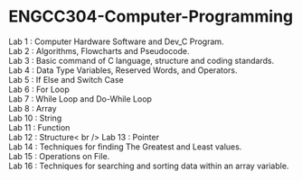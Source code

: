 # ENGCC304-Computer-Programming

Lab 1 : Computer Hardware Software and Dev_C Program. <br />
Lab 2 : Algorithms, Flowcharts and Pseudocode.<br />
Lab 3 : Basic command of C language, structure and coding standards. <br />
Lab 4 : Data Type Variables, Reserved Words, and Operators. <br />
Lab 5 : If Else and Switch Case <br />
Lab 6 : For Loop <br />
Lab 7 : While Loop and Do-While Loop <br />
Lab 8 : Array <br />
Lab 10 : String <br />
Lab 11 : Function <br />
Lab 12 : Structure< br />
Lab 13 : Pointer <br />
Lab 14 : Techniques for finding The Greatest and Least values. <br />
Lab 15 : Operations on File. <br />
Lab 16 : Techniques for searching and sorting data within an array variable. <br />
